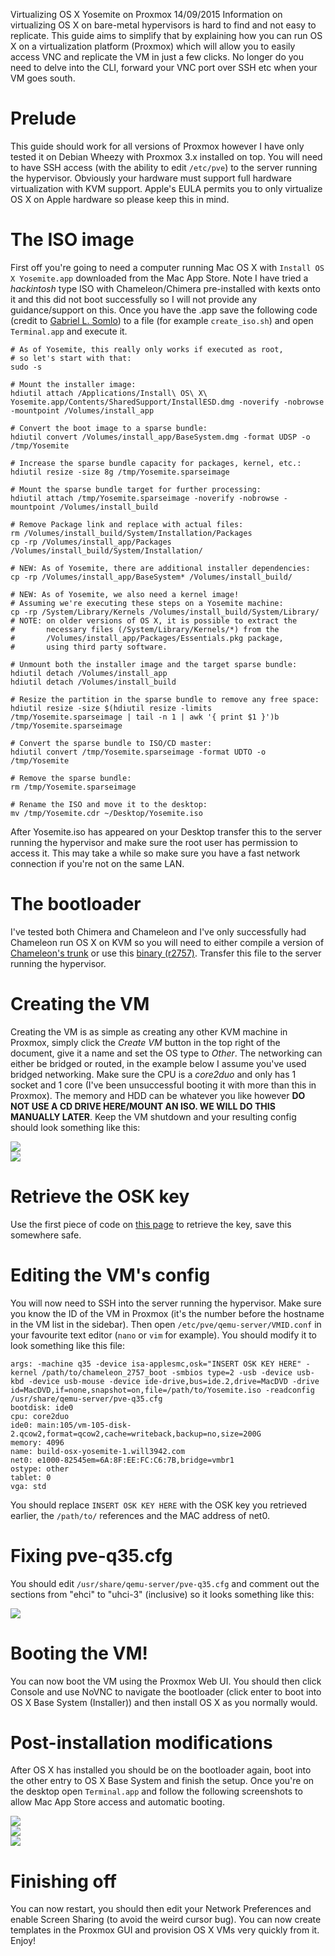 Virtualizing OS X Yosemite on Proxmox
14/09/2015
Information on virtualizing OS X on bare-metal hypervisors is hard to find and not easy to replicate. This guide aims to simplify that by explaining how you can run OS X on a virtualization platform (Proxmox) which will allow you to easily access VNC and replicate the VM in just a few clicks. No longer do you need to delve into the CLI, forward your VNC port over SSH etc when your VM goes south.

# Prelude
This guide should work for all versions of Proxmox however I have only tested it on Debian Wheezy with Proxmox 3.x installed on top. You will need to have SSH access (with the ability to edit `/etc/pve`) to the server running the hypervisor. Obviously your hardware must support full hardware virtualization with KVM support. Apple's EULA permits you to only virtualize OS X on Apple hardware so please keep this in mind.

# The ISO image
First off you're going to need a computer running Mac OS X with `Install OS X Yosemite.app` downloaded from the Mac App Store. Note I have tried a *hackintosh* type ISO with Chameleon/Chimera pre-installed with kexts onto it and this did not boot successfully so I will not provide any guidance/support on this. Once you have the .app save the following code (credit to [Gabriel L. Somlo](http://www.contrib.andrew.cmu.edu/~somlo/OSXKVM/)) to a file (for example `create_iso.sh`) and open `Terminal.app` and execute it.

```
# As of Yosemite, this really only works if executed as root,
# so let's start with that:
sudo -s

# Mount the installer image:
hdiutil attach /Applications/Install\ OS\ X\ Yosemite.app/Contents/SharedSupport/InstallESD.dmg -noverify -nobrowse -mountpoint /Volumes/install_app

# Convert the boot image to a sparse bundle:
hdiutil convert /Volumes/install_app/BaseSystem.dmg -format UDSP -o /tmp/Yosemite

# Increase the sparse bundle capacity for packages, kernel, etc.:
hdiutil resize -size 8g /tmp/Yosemite.sparseimage

# Mount the sparse bundle target for further processing:
hdiutil attach /tmp/Yosemite.sparseimage -noverify -nobrowse -mountpoint /Volumes/install_build

# Remove Package link and replace with actual files:
rm /Volumes/install_build/System/Installation/Packages
cp -rp /Volumes/install_app/Packages /Volumes/install_build/System/Installation/

# NEW: As of Yosemite, there are additional installer dependencies:
cp -rp /Volumes/install_app/BaseSystem* /Volumes/install_build/

# NEW: As of Yosemite, we also need a kernel image!
# Assuming we're executing these steps on a Yosemite machine:
cp -rp /System/Library/Kernels /Volumes/install_build/System/Library/
# NOTE: on older versions of OS X, it is possible to extract the
#       necessary files (/System/Library/Kernels/*) from the
#       /Volumes/install_app/Packages/Essentials.pkg package,
#       using third party software.

# Unmount both the installer image and the target sparse bundle:
hdiutil detach /Volumes/install_app
hdiutil detach /Volumes/install_build

# Resize the partition in the sparse bundle to remove any free space:
hdiutil resize -size $(hdiutil resize -limits /tmp/Yosemite.sparseimage | tail -n 1 | awk '{ print $1 }')b /tmp/Yosemite.sparseimage

# Convert the sparse bundle to ISO/CD master:
hdiutil convert /tmp/Yosemite.sparseimage -format UDTO -o /tmp/Yosemite

# Remove the sparse bundle:
rm /tmp/Yosemite.sparseimage

# Rename the ISO and move it to the desktop:
mv /tmp/Yosemite.cdr ~/Desktop/Yosemite.iso
```

After Yosemite.iso has appeared on your Desktop transfer this to the server running the hypervisor and make sure the root user has permission to access it. This may take a while so make sure you have a fast network connection if you're not on the same LAN.

# The bootloader
I've tested both Chimera and Chameleon and I've only successfully had Chameleon run OS X on KVM so you will need to either compile a version of [Chameleon's trunk](http://forge.voodooprojects.org/svn/chameleon/) or use this [binary (r2757)](http://will3942.com/chameleon_2757_boot). Transfer this file to the server running the hypervisor.

# Creating the VM
Creating the VM is as simple as creating any other KVM machine in Proxmox, simply click the *Create VM* button in the top right of the document, give it a name and set the OS type to *Other*. The networking can either be bridged or routed, in the example below I assume you've used bridged networking. Make sure the CPU is a *core2duo* and only has 1 socket and 1 core (I've been unsuccessful booting it with more than this in Proxmox). The memory and HDD can be whatever you like however **DO NOT USE A CD DRIVE HERE/MOUNT AN ISO. WE WILL DO THIS MANUALLY LATER**. Keep the VM shutdown and your resulting config should look something like this:
<div class="post-img"><img src="/osx-hardware.png"></div>
<div class="post-img"><img src="/osx-options.png"></div>

# Retrieve the OSK key
Use the first piece of code on [this page](http://www.osxbook.com/book/bonus/chapter7/tpmdrmmyth/) to retrieve the key, save this somewhere safe.

# Editing the VM's config
You will now need to SSH into the server running the hypervisor. Make sure you know the ID of the VM in Proxmox (it's the number before the hostname in the VM list in the sidebar). Then open `/etc/pve/qemu-server/VMID.conf` in your favourite text editor (`nano` or `vim` for example). You should modify it to look something like this file:
```
args: -machine q35 -device isa-applesmc,osk="INSERT OSK KEY HERE" -kernel /path/to/chameleon_2757_boot -smbios type=2 -usb -device usb-kbd -device usb-mouse -device ide-drive,bus=ide.2,drive=MacDVD -drive id=MacDVD,if=none,snapshot=on,file=/path/to/Yosemite.iso -readconfig /usr/share/qemu-server/pve-q35.cfg
bootdisk: ide0
cpu: core2duo
ide0: main:105/vm-105-disk-2.qcow2,format=qcow2,cache=writeback,backup=no,size=200G
memory: 4096
name: build-osx-yosemite-1.will3942.com
net0: e1000-82545em=6A:8F:EE:FC:C6:7B,bridge=vmbr1
ostype: other
tablet: 0
vga: std
```

You should replace `INSERT OSK KEY HERE` with the OSK key you retrieved earlier, the `/path/to/` references and the MAC address of net0.

# Fixing pve-q35.cfg

You should edit `/usr/share/qemu-server/pve-q35.cfg` and comment out the sections from "ehci" to "uhci-3" (inclusive) so it looks something like this:

<div class="post-img"><img src="/pve-q35.png"></div>

# Booting the VM!

You can now boot the VM using the Proxmox Web UI. You should then click Console and use NoVNC to navigate the bootloader (click enter to boot into OS X Base System (Installer)) and then install OS X as you normally would.

# Post-installation modifications

After OS X has installed you should be on the bootloader again, boot into the other entry to OS X Base System and finish the setup. Once you're on the desktop open `Terminal.app` and follow the following screenshots to allow Mac App Store access and automatic booting.

<div class="post-img"><img src="/mk-extra.png"></div>
<div class="post-img"><img src="/org-chameleon.png"></div>
<div class="post-img"><img src="/rm-net.png"></div>

# Finishing off

You can now restart, you should then edit your Network Preferences and enable Screen Sharing (to avoid the weird cursor bug). You can now create templates in the Proxmox GUI and provision OS X VMs very quickly from it. Enjoy!

